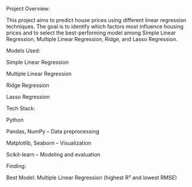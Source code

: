 Project Overview:

This project aims to predict house prices using different linear regression techniques. The goal is to identify which factors most influence housing prices and to select the best-performing model among Simple Linear Regression, Multiple Linear Regression, Ridge, and Lasso Regression.


Models Used:

Simple Linear Regression

Multiple Linear Regression

Ridge Regression

Lasso Regression



Tech Stack:

Python

Pandas, NumPy – Data preprocessing

Matplotlib, Seaborn – Visualization

Scikit-learn – Modeling and evaluation



Finding: 

Best Model: Multiple Linear Regression (highest R² and lowest RMSE)
